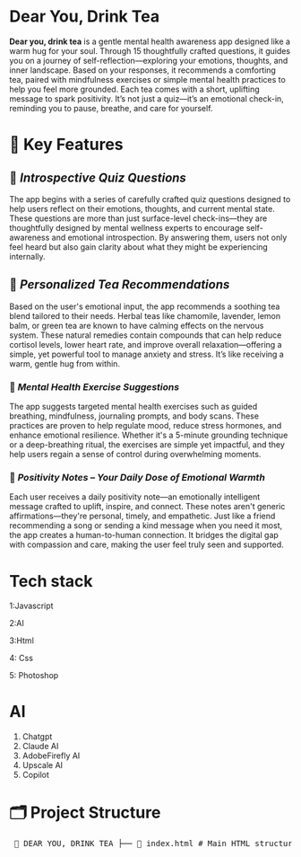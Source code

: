 # Dear You, Drink Tea

<b>Dear you, drink tea</b> is a gentle mental health awareness app designed like a warm hug for your soul. Through 15 thoughtfully crafted questions, it guides you on a journey of self-reflection—exploring your emotions, thoughts, and inner landscape. Based on your responses, it recommends a comforting tea, paired with mindfulness exercises or simple mental health practices to help you feel more grounded. Each tea comes with a short, uplifting message to spark positivity. It’s not just a quiz—it’s an emotional check-in, reminding you to pause, breathe, and care for yourself.
# 🌟 Key Features

## 🧠 *Introspective Quiz Questions*  
The app begins with a series of carefully crafted quiz questions designed to help users reflect on their emotions, thoughts, and current mental state. These questions are more than just surface-level check-ins—they are thoughtfully designed by mental wellness experts to encourage self-awareness and emotional introspection. By answering them, users not only feel heard but also gain clarity about what they might be experiencing internally.

## 🍵 *Personalized Tea Recommendations*  
Based on the user's emotional input, the app recommends a soothing tea blend tailored to their needs. Herbal teas like chamomile, lavender, lemon balm, or green tea are known to have calming effects on the nervous system. These natural remedies contain compounds that can help reduce cortisol levels, lower heart rate, and improve overall relaxation—offering a simple, yet powerful tool to manage anxiety and stress. It’s like receiving a warm, gentle hug from within.

### 🧘 *Mental Health Exercise Suggestions*  
The app suggests targeted mental health exercises such as guided breathing, mindfulness, journaling prompts, and body scans. These practices are proven to help regulate mood, reduce stress hormones, and enhance emotional resilience. Whether it's a 5-minute grounding technique or a deep-breathing ritual, the exercises are simple yet impactful, and they help users regain a sense of control during overwhelming moments.

### 💌 *Positivity Notes – Your Daily Dose of Emotional Warmth*  
Each user receives a daily positivity note—an emotionally intelligent message crafted to uplift, inspire, and connect. These notes aren't generic affirmations—they're personal, timely, and empathetic. Just like a friend recommending a song or sending a kind message when you need it most, the app creates a human-to-human connection. It bridges the digital gap with compassion and care, making the user feel truly seen and supported.

# Tech stack
1:Javascript

2:AI

3:Html

4: Css

5: Photoshop

# AI
1. Chatgpt
2. Claude AI
3. AdobeFirefly AI
4. Upscale AI
5. Copilot

# 🗂️ Project Structure

<pre> 📁 DEAR YOU, DRINK TEA ├── 📄 index.html # Main HTML structure ├── 📁 css │ └── 📄 style.css # Complete styling for layout, fonts, and UI ├── 📁 js │ ├── 📄 data.js # Contains questions, answer tags, and tea result data │ └── 📄 script.js # Handles quiz logic, navigation, and scoring ├── 📁 images │ ├── 📄 bg.png # Background image │ ├── 📄 Chamomile.png │ ├── 📄 Ginger.png │ ├── 📄 Jasmine.png │ ├── 📄 Lavender.png │ ├── 📄 Lemon.png │ ├── 📄 Mint.png │ ├── 📄 Rose.png │ └── 📄 Tulsi.png # Tea result images </pre>
